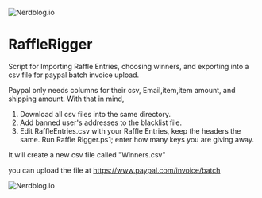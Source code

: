 ![Nerdblog.io](https://i.imgur.com/Lborxa2.png)

# RaffleRigger
Script for Importing Raffle Entries, choosing winners, and exporting into a csv file for paypal batch invoice upload.

Paypal only needs columns for their csv, Email,item,item amount, and shipping amount.
With that in mind, 

1. Download all csv files into the same directory.
2. Add banned user's addresses to the blacklist file.
3. Edit RaffleEntries.csv with your Raffle Entries, keep the headers the same.
Run Raffle Rigger.ps1; enter how many keys you are giving away.

It will create a new csv file called "Winners.csv"

you can upload the file at https://www.paypal.com/invoice/batch

![Nerdblog.io](https://i.imgur.com/K20uFGm.png)
